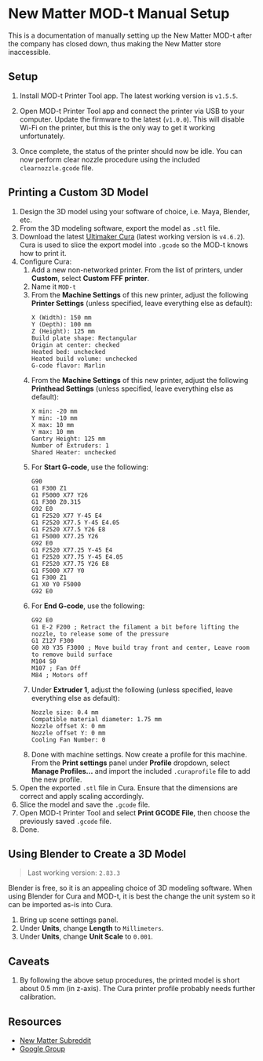 # New Matter MOD-t Manual Setup

This is a documentation of manually setting up the New Matter MOD-t after the company has closed down, thus making the New Matter store inaccessible.

## Setup

1. Install MOD-t Printer Tool app. The latest working version is `v1.5.5`.

2. Open MOD-t Printer Tool app and connect the printer via USB to your computer. Update the firmware to the latest (`v1.0.0`). This will disable Wi-Fi on the printer, but this is the only way to get it working unfortunately.

3. Once complete, the status of the printer should now be idle. You can now perform clear nozzle procedure using the included `clearnozzle.gcode` file.

## Printing a Custom 3D Model

1. Design the 3D model using your software of choice, i.e. Maya, Blender, etc.
2. From the 3D modeling software, export the model as `.stl` file.
3. Download the latest [Ultimaker Cura](https://ultimaker.com/software/ultimaker-cura) (latest working version is `v4.6.2`). Cura is used to slice the export model into `.gcode` so the MOD-t knows how to print it.
4. Configure Cura:
    1. Add a new non-networked printer. From the list of printers, under **Custom**, select **Custom FFF printer**.
    2. Name it `MOD-t`
    3. From the **Machine Settings** of this new printer, adjust the following **Printer Settings** (unless specified, leave everything else as default):
        ```
        X (Width): 150 mm
        Y (Depth): 100 mm
        Z (Height): 125 mm
        Build plate shape: Rectangular
        Origin at center: checked
        Heated bed: unchecked
        Heated build volume: unchecked
        G-code flavor: Marlin
        ```
    4. From the **Machine Settings** of this new printer, adjust the following **Printhead Settings** (unless specified, leave everything else as default):
        ```
        X min: -20 mm
        Y min: -10 mm
        X max: 10 mm
        Y max: 10 mm
        Gantry Height: 125 mm
        Number of Extruders: 1
        Shared Heater: unchecked
        ```
    5. For **Start G-code**, use the following:
        ```
        G90
        G1 F300 Z1
        G1 F5000 X77 Y26
        G1 F300 Z0.315
        G92 E0
        G1 F2520 X77 Y-45 E4
        G1 F2520 X77.5 Y-45 E4.05
        G1 F2520 X77.5 Y26 E8
        G1 F5000 X77.25 Y26
        G92 E0
        G1 F2520 X77.25 Y-45 E4
        G1 F2520 X77.75 Y-45 E4.05
        G1 F2520 X77.75 Y26 E8
        G1 F5000 X77 Y0
        G1 F300 Z1
        G1 X0 Y0 F5000
        G92 E0
        ```
    6. For **End G-code**, use the following:
        ```
        G92 E0
        G1 E-2 F200 ; Retract the filament a bit before lifting the nozzle, to release some of the pressure
        G1 Z127 F300
        G0 X0 Y35 F3000 ; Move build tray front and center, Leave room to remove build surface
        M104 S0
        M107 ; Fan Off
        M84 ; Motors off
        ```
    7. Under **Extruder 1**, adjust the following (unless specified, leave everything else as default):
        ```
        Nozzle size: 0.4 mm
        Compatible material diameter: 1.75 mm
        Nozzle offset X: 0 mm
        Nozzle offset Y: 0 mm
        Cooling Fan Number: 0
        ```
    8. Done with machine settings. Now create a profile for this machine. From the **Print settings** panel under **Profile** dropdown, select **Manage Profiles...** and import the included `.curaprofile` file to add the new profile.
5. Open the exported `.stl` file in Cura. Ensure that the dimensions are correct and apply scaling accordingly.
6. Slice the model and save the `.gcode` file.
7. Open MOD-t Printer Tool and select **Print GCODE File**, then choose the previously saved `.gcode` file.
8. Done.

## Using Blender to Create a 3D Model

> Last working version: `2.83.3`

Blender is free, so it is an appealing choice of 3D modeling software. When using Blender for Cura and MOD-t, it is best the change the unit system so it can be imported as-is into Cura.

1. Bring up scene settings panel.
2. Under **Units**, change **Length** to `Millimeters`.
3. Under **Units**, change **Unit Scale** to `0.001`.

## Caveats

1. By following the above setup procedures, the printed model is short about 0.5 mm (in z-axis). The Cura printer profile probably needs further calibration.

## Resources

- [New Matter Subreddit](https://www.reddit.com/r/newmatter/)
- [Google Group](https://groups.google.com/g/mod-t)
